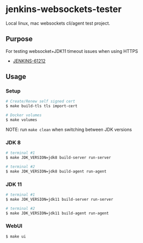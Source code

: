 # jenkins-websockets-tester
Local linux, mac websockets cli/agent test project.

## Purpose
For testing websocket+JDK11 timeout issues when using HTTPS
* [JENKINS-61212](https://issues.jenkins-ci.org/browse/JENKINS-61212)

## Usage

### Setup
```bash
# Create/Renew self signed cert
$ make build-tls tls import-cert

# Docker volumes
$ make volumes
```

NOTE: run `make clean` when switching between JDK versions

### JDK 8
```bash
# terminal #1
$ make JDK_VERSION=jdk8 build-server run-server

# terminal #2
$ make JDK_VERSION=jdk8 build-agent run-agent
```

### JDK 11
```bash
# terminal #1
$ make JDK_VERSION=jdk11 build-server run-server

# terminal #2
$ make JDK_VERSION=jdk11 build-agent run-agent
```

### WebUI
```
$ make ui
```
